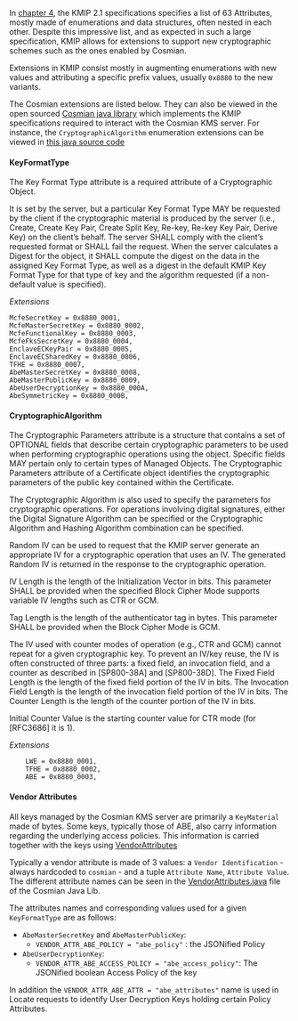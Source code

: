 
In [chapter 4](https://docs.oasis-open.org/kmip/kmip-spec/v2.1/cs01/kmip-spec-v2.1-cs01.html#_Toc32239322), the KMIP 2.1 specifications specifies a list of 63 Attributes, mostly made of enumerations and data structures, often nested in each other. Despite this impressive list, and as expected in such a large specification, KMIP allows for extensions to support new cryptographic schemes such as the ones enabled by Cosmian.

Extensions in KMIP consist mostly in augmenting enumerations with new values and attributing a specific prefix values, usually `0x8880` to the new variants.

The Cosmian extensions are listed below. They can also be viewed in the open sourced [Cosmian java library](https://github.com/Cosmian/cosmian_java_lib/) which implements the KMIP specifications required to interact with the Cosmian KMS server. For instance, the `CryptographicAlgorithm` enumeration extensions can be viewed in [this java source code](https://github.com/Cosmian/cosmian_java_lib/blob/main/src/main/java/com/cosmian/rest/kmip/types/CryptographicAlgorithm.java)


#### KeyFormatType

The Key Format Type attribute is a required attribute of a Cryptographic Object. 

It is set by the server, but a particular Key Format Type MAY be requested by the client if the cryptographic material is produced by the server (i.e., Create, Create Key Pair, Create Split Key, Re-key, Re-key Key Pair, Derive Key) on the client’s behalf. The server SHALL comply with the client’s requested format or SHALL fail the request. When the server calculates a Digest for the object, it SHALL compute the digest on the data in the assigned Key Format Type, as well as a digest in the default KMIP Key Format Type for that type of key and the algorithm requested (if a non-default value is specified).

*Extensions*

```
McfeSecretKey = 0x8880_0001,
McfeMasterSecretKey = 0x8880_0002,
McfeFunctionalKey = 0x8880_0003,
McfeFksSecretKey = 0x8880_0004,
EnclaveECKeyPair = 0x8880_0005,
EnclaveECSharedKey = 0x8880_0006,
TFHE = 0x8880_0007,
AbeMasterSecretKey = 0x8880_0008,
AbeMasterPublicKey = 0x8880_0009,
AbeUserDecryptionKey = 0x8880_000A,
AbeSymmetricKey = 0x8880_000B,
```

#### CryptographicAlgorithm

The Cryptographic Parameters attribute is a structure that contains a set of OPTIONAL fields that describe certain cryptographic parameters to be used when performing cryptographic operations using the object. Specific fields MAY pertain only to certain types of Managed Objects. The Cryptographic Parameters attribute of a Certificate object identifies the cryptographic parameters of the public key contained within the Certificate.

The Cryptographic Algorithm is also used to specify the parameters for cryptographic operations. For operations involving digital signatures, either the Digital Signature Algorithm can be specified or the Cryptographic Algorithm and Hashing Algorithm combination can be specified.

Random IV can be used to request that the KMIP server generate an appropriate IV for a cryptographic operation that uses an IV. The generated Random IV is returned in the response to the cryptographic operation.

IV Length is the length of the Initialization Vector in bits. This parameter SHALL be provided when the specified Block Cipher Mode supports variable IV lengths such as CTR or GCM.

Tag Length is the length of the authenticator tag in bytes. This parameter SHALL be provided when the Block Cipher Mode is GCM.

The IV used with counter modes of operation (e.g., CTR and GCM) cannot repeat for a given cryptographic key. To prevent an IV/key reuse, the IV is often constructed of three parts: a fixed field, an invocation field, and a counter as described in [SP800-38A] and [SP800-38D]. The Fixed Field Length is the length of the fixed field portion of the IV in bits. The Invocation Field Length is the length of the invocation field portion of the IV in bits. The Counter Length is the length of the counter portion of the IV in bits.

Initial Counter Value is the starting counter value for CTR mode (for [RFC3686] it is 1).

*Extensions*

```
    LWE = 0x8880_0001,
    TFHE = 0x8880_0002,
    ABE = 0x8880_0003,
```

#### Vendor Attributes

All keys managed by the Cosmian KMS server are primarily a `KeyMaterial` made of bytes. Some keys, typically those of ABE, also carry information regarding the underlying access policies. This information is carried together with the keys using [VendorAttributes](https://docs.oasis-open.org/kmip/kmip-spec/v2.1/cs01/kmip-spec-v2.1-cs01.html#_Toc32239382)

Typically a vendor attribute is made of 3 values: a `Vendor Identification` - always hardcoded to `cosmian`  - and a tuple `Attribute Name`, `Attribute Value`.
The different attribute names can be seen in the [VendorAttributes.java](https://github.com/Cosmian/cosmian_java_lib/blob/main/src/main/java/com/cosmian/rest/kmip/types/VendorAttribute.java) file of the Cosmian Java Lib.

The attributes names and corresponding values used for a given `KeyFormatType` are as follows:

- `AbeMasterSecretKey` and `AbeMasterPublicKey`:
    - `VENDOR_ATTR_ABE_POLICY = "abe_policy"` : the JSONified Policy
- `AbeUserDecryptionKey`:
    - `VENDOR_ATTR_ABE_ACCESS_POLICY = "abe_access_policy"`: The JSONified boolean Access Policy of the key
  

In addition the `VENDOR_ATTR_ABE_ATTR = "abe_attributes"` name is used in Locate requests to identify User Decryption Keys holding certain Policy Attributes.
